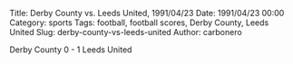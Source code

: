 Title: Derby County vs. Leeds United, 1991/04/23
Date: 1991/04/23 00:00
Category: sports
Tags: football, football scores, Derby County, Leeds United
Slug: derby-county-vs-leeds-united
Author: carbonero


Derby County 0 - 1 Leeds United
